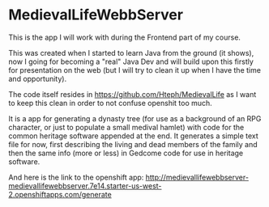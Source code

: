 # MedievalLifeWebbServer

This is the app I will work with during the Frontend part of my course. 

This was created when I started to learn Java from the ground (it shows), now I going for becoming a "real" Java Dev and will build upon this firstly for presentation on the web (but I will try to clean it up when I have the time and opportunity).

The code itself resides in https://github.com/Hteph/MedievalLife as I want to keep this clean in order to not confuse openshit too much.

It is a app for generating a dynasty tree (for use as a background of an RPG character, or just to populate a small medival hamlet) with code for the common heritage software appended at the end. It generates a simple text file for now, first describing the living and dead members of the family and then the same info (more or less) in Gedcome code for use in heritage software.

And here is the link to the openshift app:
http://medievallifewebbserver-medievallifewebbserver.7e14.starter-us-west-2.openshiftapps.com/generate
